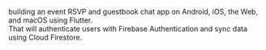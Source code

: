 building an event RSVP and guestbook chat app on Android, iOS, the Web, and macOS using Flutter.  
That will authenticate users with Firebase Authentication and sync data using Cloud Firestore.
